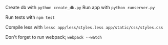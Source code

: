 Create db with `python create_db.py`
Run app with `python runserver.py`

Run tests with `npm test`

Compile less with `lessc app/less/styles.less app/static/css/styles.css`

Don't forget to run webpack; `webpack --watch`

